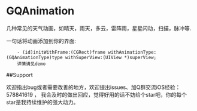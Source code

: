 # GQAnimation
几种常见的天气动画，如晴天，雨天，多云，雷阵雨，星星闪动，扫描，脉冲等.

一句话将动画添加到你的界面:

```objc
    - (id)initWithFrame:(CGRect)frame withAnimationType:(GQAnimationType)type withSuperView:(UIView *)superView;
    详情请见demo
```


##Support

欢迎指出bug或者需要改善的地方，欢迎提出issues、加Q群交流iOS经验：578841619 ， 我会及时的做出回应，觉得好用的话不妨给个star吧，你的每个star是我持续维护的强大动力。
